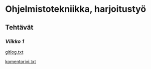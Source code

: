 # Ohjelmistotekniikka, harjoitustyö

## Tehtävät

### *Viikko 1*

[gitlog.txt](laskarit/viikko1/gitlog.txt)

[komentorivi.txt](laskarit/viikko1/komentorivi.txt)
